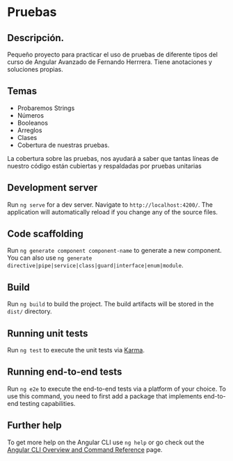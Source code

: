 # Pruebas



## Descripción.

  Pequeño proyecto para practicar el uso de pruebas de diferente tipos del curso de Angular Avanzado de Fernando Herrrera. Tiene anotaciones y soluciones propias.

## Temas

  * Probaremos Strings
  * Números
  * Booleanos
  * Arreglos
  * Clases
  * Cobertura de nuestras pruebas.

  La cobertura sobre las pruebas, nos ayudará a saber que tantas líneas de nuestro código están cubiertas y respaldadas por pruebas unitarias

## Development server

Run `ng serve` for a dev server. Navigate to `http://localhost:4200/`. The application will automatically reload if you change any of the source files.

## Code scaffolding

Run `ng generate component component-name` to generate a new component. You can also use `ng generate directive|pipe|service|class|guard|interface|enum|module`.

## Build

Run `ng build` to build the project. The build artifacts will be stored in the `dist/` directory.

## Running unit tests

Run `ng test` to execute the unit tests via [Karma](https://karma-runner.github.io).

## Running end-to-end tests

Run `ng e2e` to execute the end-to-end tests via a platform of your choice. To use this command, you need to first add a package that implements end-to-end testing capabilities.

## Further help

To get more help on the Angular CLI use `ng help` or go check out the [Angular CLI Overview and Command Reference](https://angular.io/cli) page.
